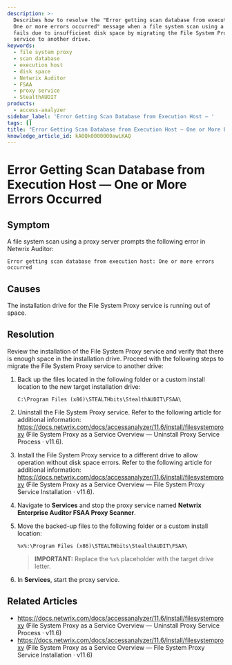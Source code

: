 ```yaml
---
description: >-
  Describes how to resolve the "Error getting scan database from execution host:
  One or more errors occurred" message when a file system scan using a proxy
  fails due to insufficient disk space by migrating the File System Proxy
  service to another drive.
keywords:
  - file system proxy
  - scan database
  - execution host
  - disk space
  - Netwrix Auditor
  - FSAA
  - proxy service
  - StealthAUDIT
products:
  - access-analyzer
sidebar_label: 'Error Getting Scan Database from Execution Host — '
tags: []
title: "Error Getting Scan Database from Execution Host — One or More Errors Occurred"
knowledge_article_id: kA0Qk0000000awLKAQ
---
```


# Error Getting Scan Database from Execution Host — One or More Errors Occurred

## Symptom

A file system scan using a proxy server prompts the following error in Netwrix Auditor:

```text
Error getting scan database from execution host: One or more errors occurred
```

## Causes

The installation drive for the File System Proxy service is running out of space.

## Resolution

Review the installation of the File System Proxy service and verify that there is enough space in the installation drive. Proceed with the following steps to migrate the File System Proxy service to another drive:

1. Back up the files located in the following folder or a custom install location to the new target installation drive:

   ```text
   C:\Program Files (x86)\STEALTHbits\StealthAUDIT\FSAA\
   ```

2. Uninstall the File System Proxy service. Refer to the following article for additional information: https://docs.netwrix.com/docs/accessanalyzer/11.6/install/filesystemproxy (File System Proxy as a Service Overview — Uninstall Proxy Service Process · v11.6).

3. Install the File System Proxy service to a different drive to allow operation without disk space errors. Refer to the following article for additional information: https://docs.netwrix.com/docs/accessanalyzer/11.6/install/filesystemproxy (File System Proxy as a Service Overview — File System Proxy Service Installation · v11.6).

4. Navigate to **Services** and stop the proxy service named **Netwrix Enterprise Auditor FSAA Proxy Scanner**.

5. Move the backed-up files to the following folder or a custom install location:

   ```text
   %x%:\Program Files (x86)\STEALTHbits\StealthAUDIT\FSAA\
   ```

   > **IMPORTANT:** Replace the `%x%` placeholder with the target drive letter.

6. In **Services**, start the proxy service.

## Related Articles

- https://docs.netwrix.com/docs/accessanalyzer/11.6/install/filesystemproxy (File System Proxy as a Service Overview — Uninstall Proxy Service Process · v11.6)
- https://docs.netwrix.com/docs/accessanalyzer/11.6/install/filesystemproxy (File System Proxy as a Service Overview — File System Proxy Service Installation · v11.6)

